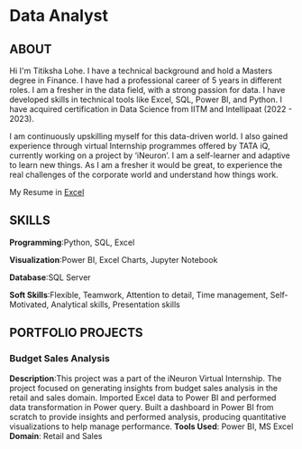 # Data Analyst

## ABOUT
   Hi I'm Titiksha Lohe. I have a technical background and hold a Masters degree in Finance. 
   I have had a professional career of 5 years in different roles. I am a fresher in the data field, with a strong passion for data. 
   I have developed skills in technical tools like Excel, SQL, Power BI, and Python. 
   I have acquired certification in Data Science from IITM and Intellipaat (2022 - 2023).
   
   I am continuously upskilling myself for this data-driven world. I also gained experience through virtual Internship programmes 
   offered by TATA iQ, currently working on a project by ‘iNeuron’. I am a self-learner and adaptive to learn new things. 
   As I am a fresher it would be great, to experience the real challenges of the corporate world and understand how things work. 
   
   My Resume in [Excel](https://github.com/TitikshaLohe/portfolio.github.io/files/13681727/Data.Analyst.Resume.docx)
   
## SKILLS
  **Programming**:Python, SQL, Excel 
  
  **Visualization**:Power BI, Excel Charts, Jupyter Notebook
  
  **Database**:SQL Server
  
  **Soft Skills**:Flexible, Teamwork, Attention to detail, Time management, Self-Motivated, Analytical skills, Presentation skills

## PORTFOLIO PROJECTS
### Budget Sales Analysis
**Description**:This project was a part of the iNeuron Virtual Internship. The project focused on generating insights from budget sales analysis in the retail and sales domain. Imported Excel data to Power BI and performed data transformation in Power query. Built a dashboard in Power BI from scratch to provide insights and performed analysis, producing quantitative visualizations to help manage performance.
**Tools Used**: Power BI, MS Excel
**Domain**: Retail and Sales


 


